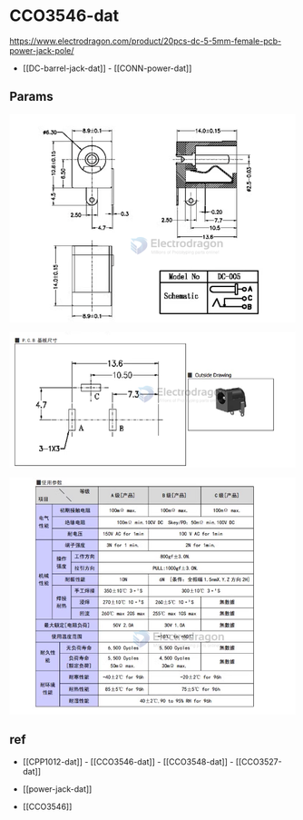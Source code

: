 
# CCO3546-dat

https://www.electrodragon.com/product/20pcs-dc-5-5mm-female-pcb-power-jack-pole/

- [[DC-barrel-jack-dat]] - [[CONN-power-dat]]

## Params 

![](2024-01-22-15-50-53.png)

![](2024-01-22-15-51-08.png)

![](2024-01-22-15-51-22.png)


## ref 

- [[CPP1012-dat]] - [[CCO3546-dat]] - [[CCO3548-dat]] - [[CCO3527-dat]] 

- [[power-jack-dat]]

- [[CCO3546]] 

